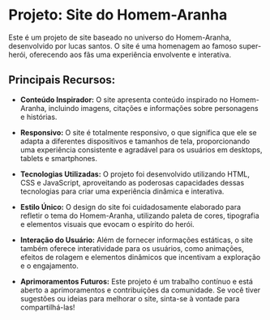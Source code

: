 # Projeto: Site do Homem-Aranha

Este é um projeto de site baseado no universo do Homem-Aranha, desenvolvido por lucas santos. O site é uma homenagem ao famoso super-herói, oferecendo aos fãs uma experiência envolvente e interativa.

## Principais Recursos:

- **Conteúdo Inspirador:** O site apresenta conteúdo inspirado no Homem-Aranha, incluindo imagens, citações e informações sobre personagens e histórias.

- **Responsivo:** O site é totalmente responsivo, o que significa que ele se adapta a diferentes dispositivos e tamanhos de tela, proporcionando uma experiência consistente e agradável para os usuários em desktops, tablets e smartphones.

- **Tecnologias Utilizadas:** O projeto foi desenvolvido utilizando HTML, CSS e JavaScript, aproveitando as poderosas capacidades dessas tecnologias para criar uma experiência dinâmica e interativa.

- **Estilo Único:** O design do site foi cuidadosamente elaborado para refletir o tema do Homem-Aranha, utilizando paleta de cores, tipografia e elementos visuais que evocam o espírito do herói.

- **Interação do Usuário:** Além de fornecer informações estáticas, o site também oferece interatividade para os usuários, como animações, efeitos de rolagem e elementos dinâmicos que incentivam a exploração e o engajamento.

- **Aprimoramentos Futuros:** Este projeto é um trabalho contínuo e está aberto a aprimoramentos e contribuições da comunidade. Se você tiver sugestões ou ideias para melhorar o site, sinta-se à vontade para compartilhá-las!
